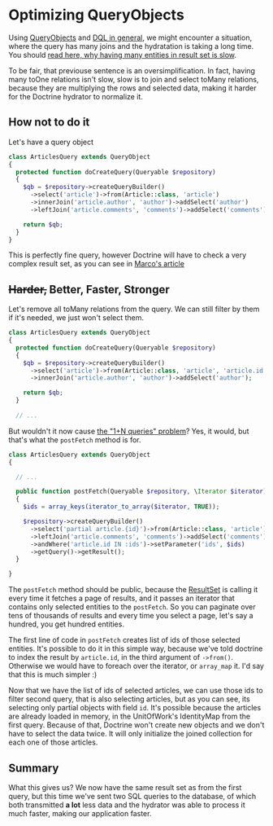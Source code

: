 # Optimizing QueryObjects

Using [QueryObjects](https://github.com/Kdyby/Doctrine/blob/master/docs/en/resultset.md#queryobject) and [DQL in general](http://docs.doctrine-project.org/projects/doctrine-orm/en/latest/reference/dql-doctrine-query-language.html), we might encounter a situation, where the query has many joins and the hydratation is taking a long time.
You should [read here, why having many entities in result set is slow](http://goo.gl/XmSJe0).

To be fair, that previouse sentence is an oversimplification. In fact, having many toOne relations isn't slow, slow is to join and select toMany relations, because they are multiplying the rows and selected data, making it harder for the Doctrine hydrator to normalize it.

## How not to do it

Let's have a query object

```php
class ArticlesQuery extends QueryObject
{
  protected function doCreateQuery(Queryable $repository)
  {
    $qb = $repository->createQueryBuilder()
      ->select('article')->from(Article::class, 'article')
      ->innerJoin('article.author', 'author')->addSelect('author')
      ->leftJoin('article.comments', 'comments')->addSelect('comments');

    return $qb;
  }
}
```

This is perfectly fine query, however Doctrine will have to check a very complex result set, as you can see in [Marco's article](http://goo.gl/XmSJe0)


## <strike>Harder,</strike> Better, Faster, Stronger

Let's remove all toMany relations from the query. We can still filter by them if it's needed, we just won't select them.

```php
class ArticlesQuery extends QueryObject
{
  protected function doCreateQuery(Queryable $repository)
  {
    $qb = $repository->createQueryBuilder()
      ->select('article')->from(Article::class, 'article', 'article.id')
      ->innerJoin('article.author', 'author')->addSelect('author');

    return $qb;
  }
  
  // ...
```

But wouldn't it now cause [the "1+N queries" problem](http://stackoverflow.com/questions/97197/what-is-the-n1-selects-issue)? Yes, it would, but that's what the `postFetch` method is for.

```php
class ArticlesQuery extends QueryObject
{

  // ...

  public function postFetch(Queryable $repository, \Iterator $iterator)
  {
    $ids = array_keys(iterator_to_array($iterator, TRUE));

    $repository->createQueryBuilder()
      ->select('partial article.{id}')->from(Article::class, 'article')
      ->leftJoin('article.comments', 'comments')->addSelect('comments')
      ->andWhere('article.id IN :ids')->setParameter('ids', $ids)
      ->getQuery()->getResult();
  }

}
```

The `postFetch` method should be public, because the [ResultSet](https://github.com/Kdyby/Doctrine/blob/master/docs/en/resultset.md#resultset) is calling it every time it fetches a page of results,
and it passes an iterator that contains only selected entities to the `postFetch`.
So you can paginate over tens of thousands of results and every time you select a page, let's say a hundred, you get hundred entities.

The first line of code in `postFetch` creates list of ids of those selected entities.
It's possible to do it in this simple way, because we've told doctrine to index the result by `article.id`, in the third argument of `->from()`.
Otherwise we would have to foreach over the iterator, or `array_map` it. I'd say that this is much simpler :)

Now that we have the list of ids of selected articles, we can use those ids to filter second query, that is also selecting articles, but as you can see, its selecting only partial objects with field `id`.
It's possible because the articles are already loaded in memory, in the UnitOfWork's IdentityMap from the first query.
Because of that, Doctrine won't create new objects and we don't have to select the data twice.
It will only initialize the joined collection for each one of those articles.

## Summary

What this gives us? We now have the same result set as from the first query, but this time we've sent two SQL queries to the database,
of which both transmitted **a lot** less data and the hydrator was able to process it much faster, making our application faster.

